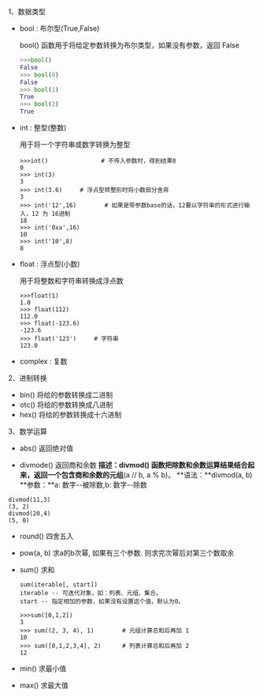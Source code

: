 1、数据类型

- bool : 布尔型(True,False)

  bool() 函数用于将给定参数转换为布尔类型，如果没有参数，返回 False

  ```python
  >>>bool()
  False
  >>> bool(0)
  False
  >>> bool(1)
  True
  >>> bool(2)
  True
  ```

  

- int : 整型(整数)

  用于将一个字符串或数字转换为整型

  ```
  >>>int()               # 不传入参数时，得到结果0
  0
  >>> int(3)
  3
  >>> int(3.6)     # 浮点型转整形时将小数部分舍弃
  3
  >>> int('12',16)        # 如果是带参数base的话，12要以字符串的形式进行输入，12 为 16进制
  18
  >>> int('0xa',16)  
  10  
  >>> int('10',8)  
  8
  ```

  

- float : 浮点型(小数)

  用于将整数和字符串转换成浮点数

  ```
  >>>float(1)
  1.0
  >>> float(112)
  112.0
  >>> float(-123.6)
  -123.6
  >>> float('123')     # 字符串
  123.0
  ```

  

- complex : 复数

2、进制转换

- bin() 将给的参数转换成二进制
- otc() 将给的参数转换成八进制
- hex() 将给的参数转换成十六进制

3、数学运算

- abs() 返回绝对值

- divmode() 返回商和余数
**描述：**divmod() 函数把除数和余数运算结果结合起来，返回一个包含商和余数的**元组**(a // b, a % b)。
**语法：**divmod(a, b)
**参数：**a: 数字--被除数,b: 数字--除数
```
divmod(11,3)
(3, 2)
divmod(20,4)
(5, 0)
```

- round() 四舍五入

- pow(a, b) 求a的b次幂, 如果有三个参数. 则求完次幂后对第三个数取余

- sum() 求和

  ```
  sum(iterable[, start])
  iterable -- 可迭代对象，如：列表、元组、集合。
  start -- 指定相加的参数，如果没有设置这个值，默认为0。
  ```

  ```
  >>>sum([0,1,2])  
  3  
  >>> sum((2, 3, 4), 1)        # 元组计算总和后再加 1
  10
  >>> sum([0,1,2,3,4], 2)      # 列表计算总和后再加 2
  12
  ```

  

- min() 求最小值

- max() 求最大值

